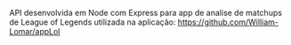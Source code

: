 API desenvolvida em Node com Express para app de analise de matchups de League of Legends utilizada na aplicação: https://github.com/William-Lomar/appLol

